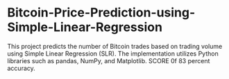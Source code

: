 # Bitcoin-Price-Prediction-using-Simple-Linear-Regression
This project predicts the number of Bitcoin trades based on trading volume using Simple Linear Regression (SLR). The implementation utilizes Python libraries such as pandas, NumPy, and Matplotlib. SCORE 0f 83 percent accuracy.
